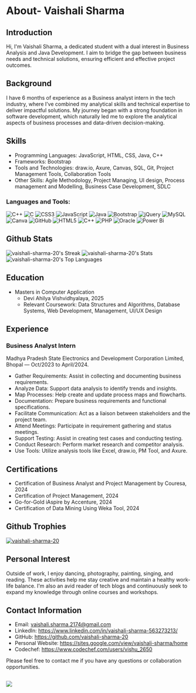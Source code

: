 # About- Vaishali Sharma
## Introduction
Hi, I'm Vaishali Sharma, a dedicated student with a dual interest in Business Analysis and Java Development. I aim to bridge the gap between business needs and technical solutions, ensuring efficient and effective project outcomes.

## Background
I have 6 months of experience as a Business analyst intern in the tech industry, where I’ve combined my analytical skills and technical expertise to deliver impactful solutions. My journey began with a strong foundation in software development, which naturally led me to explore the analytical aspects of business processes and data-driven decision-making.

## Skills
- Programming Languages: JavaScript, HTML, CSS, Java, C++
- Frameworks: Bootstrap
- Tools and Technologies: draw.io, Axure, Canvas, SQL, Git, Project Management Tools, Collaboration Tools
- Other Skills: Agile Methodology, Project Managing, UI design, Process management and Modelling, Business Case Development, SDLC
<h3 align="left">Languages and Tools:</h3>

![C++](https://img.shields.io/badge/c++-%2300599C.svg?style=for-the-badge&logo=c%2B%2B&logoColor=white) ![C](https://img.shields.io/badge/c-%2300599C.svg?style=for-the-badge&logo=c&logoColor=white) ![CSS3](https://img.shields.io/badge/css3-%231572B6.svg?style=for-the-badge&logo=css3&logoColor=white) ![JavaScript](https://img.shields.io/badge/javascript-%23323330.svg?style=for-the-badge&logo=javascript&logoColor=%23F7DF1E) ![Java](https://img.shields.io/badge/java-%23ED8B00.svg?style=for-the-badge&logo=openjdk&logoColor=white) ![Bootstrap](https://img.shields.io/badge/bootstrap-%238511FA.svg?style=for-the-badge&logo=bootstrap&logoColor=white) ![jQuery](https://img.shields.io/badge/jquery-%230769AD.svg?style=for-the-badge&logo=jquery&logoColor=white) ![MySQL](https://img.shields.io/badge/mysql-4479A1.svg?style=for-the-badge&logo=mysql&logoColor=white) ![Canva](https://img.shields.io/badge/Canva-%2300C4CC.svg?style=for-the-badge&logo=Canva&logoColor=white) ![GitHub](https://img.shields.io/badge/github-%23121011.svg?style=for-the-badge&logo=github&logoColor=white) ![HTML5](https://img.shields.io/badge/html5-%23E34F26.svg?style=for-the-badge&logo=html5&logoColor=white) ![C++](https://img.shields.io/badge/c++-%2300599C.svg?style=for-the-badge&logo=c%2B%2B&logoColor=white) ![PHP](https://img.shields.io/badge/php-%23777BB4.svg?style=for-the-badge&logo=php&logoColor=white) ![Oracle](https://img.shields.io/badge/Oracle-F80000?style=for-the-badge&logo=oracle&logoColor=white) ![Power Bi](https://img.shields.io/badge/power_bi-F2C811?style=for-the-badge&logo=powerbi&logoColor=black)

## Github Stats
![vaishali-sharma-20's Streak](https://github-readme-streak-stats.herokuapp.com/?user=vaishali-sharma-20&theme=default&hide_border=false)
![vaishali-sharma-20's Stats](https://github-readme-stats.vercel.app/api?username=vaishali-sharma-20&theme=default&show_icons=true&hide_border=false&count_private=true)
![vaishali-sharma-20's Top Languages](https://github-readme-stats.vercel.app/api/top-langs/?username=vaishali-sharma-20&theme=default&show_icons=true&hide_border=false&layout=compact)
## Education
- Masters in Computer Application 
  - Devi Ahilya Vishvidhyalaya, 2025 
  - Relevant Coursework: Data Structures and Algorithms, Database Systems, Web Development, Management, UI/UX Design
## Experience
### Business Analyst Intern
Madhya Pradesh State Electronics and Development Corporation Limited, Bhopal — Oct/2023 to April/2024.
- Gather Requirements: Assist in collecting and documenting business requirements.
- Analyze Data: Support data analysis to identify trends and insights.
- Map Processes: Help create and update process maps and flowcharts.
- Documentation: Prepare business requirements and functional specifications.
- Facilitate Communication: Act as a liaison between stakeholders and the project team.
- Attend Meetings: Participate in requirement gathering and status meetings.
- Support Testing: Assist in creating test cases and conducting testing.
- Conduct Research: Perform market research and competitor analysis.
- Use Tools: Utilize analysis tools like Excel, draw.io, PM Tool, and Axure.

## Certifications
- Certification of Business Analyst and Project Management by Couresa, 2024
- Certification of Project Management, 2024
- Go-for-Gold iAspire by Accenture, 2024
- Certification of Data Mining Using Weka Tool, 2024

## Github Trophies
<p align="left"> <a href="https://github.com/ryo-ma/github-profile-trophy"><img src="https://github-profile-trophy.vercel.app/?username=vaishali-sharma-20" alt="vaishali-sharma-20" /></a> </p>

## Personal Interest
Outside of work, I enjoy dancing, photography, painting, singing, and reading. These activities help me stay creative and maintain a healthy work-life balance. I'm also an avid reader of tech blogs and continuously seek to expand my knowledge through online courses and workshops.

## Contact Information
- Email: vaishali.sharma.2174@gmail.com
- LinkedIn: https://www.linkedin.com/in/vaishali-sharma-563273213/
- GitHub: https://github.com/vaishali-sharma-20
- Personal Website: https://sites.google.com/view/vaishali-sharma/home
- Codechef: https://www.codechef.com/users/vishu_2650

Please feel free to contact me if you have any questions or collaboration opportunities.
##
![](https://komarev.com/ghpvc/?username=vaishali-sharma-20)
